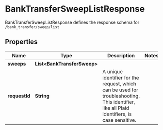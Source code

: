 

# BankTransferSweepListResponse

BankTransferSweepListResponse defines the response schema for `/bank_transfer/sweep/list`

## Properties

| Name | Type | Description | Notes |
|------------ | ------------- | ------------- | -------------|
|**sweeps** | **List&lt;BankTransferSweep&gt;** |  |  |
|**requestId** | **String** | A unique identifier for the request, which can be used for troubleshooting. This identifier, like all Plaid identifiers, is case sensitive. |  |




